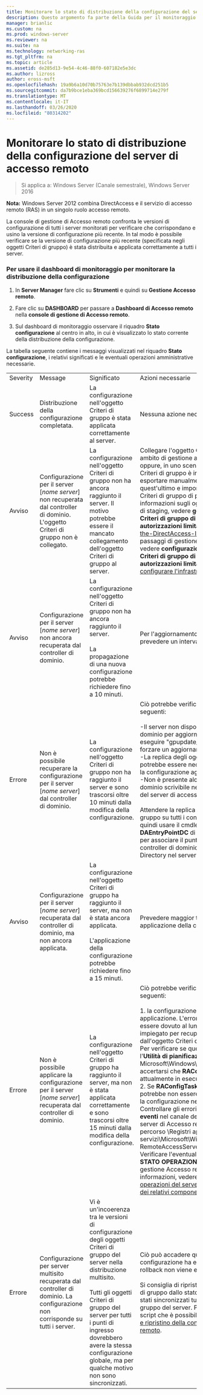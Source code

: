 ```yaml
---
title: Monitorare lo stato di distribuzione della configurazione del server di accesso remoto
description: Questo argomento fa parte della Guida per il monitoraggio e l'accounting di accesso remoto in Windows Server 2016.
manager: brianlic
ms.custom: na
ms.prod: windows-server
ms.reviewer: na
ms.suite: na
ms.technology: networking-ras
ms.tgt_pltfrm: na
ms.topic: article
ms.assetid: de285d13-9e54-4c46-88f0-607182e5e3dc
ms.author: lizross
author: eross-msft
ms.openlocfilehash: 19a9b6a10d70b75763e7b139dbbab932dcd251b5
ms.sourcegitcommit: da7b9bce1eba369bcd156639276f6899714e279f
ms.translationtype: MT
ms.contentlocale: it-IT
ms.lasthandoff: 03/26/2020
ms.locfileid: "80314202"
---
```

# <a name="monitor-the-configuration-distribution-status-of-the-remote-access-server"></a>Monitorare lo stato di distribuzione della configurazione del server di accesso remoto

>Si applica a: Windows Server (Canale semestrale), Windows Server 2016

**Nota:** Windows Server 2012 combina DirectAccess e il servizio di accesso remoto (RAS) in un singolo ruolo accesso remoto.  
  
La console di gestione di Accesso remoto confronta le versioni di configurazione di tutti i server monitorati per verificare che corrispondano e usino la versione di configurazione più recente. In tal modo è possibile verificare se la versione di configurazione più recente (specificata negli oggetti Criteri di gruppo) è stata distribuita e applicata correttamente a tutti i server.  
  
### <a name="to-use-the-monitoring-dashboard-to-monitor-the-configuration-distribution"></a>Per usare il dashboard di monitoraggio per monitorare la distribuzione della configurazione  
  
1.  In **Server Manager** fare clic su **Strumenti** e quindi su **Gestione Accesso remoto**.  
  
2.  Fare clic su **DASHBOARD** per passare a **Dashboard di Accesso remoto** nella **console di gestione di Accesso remoto**.  
  
3.  Sul dashboard di monitoraggio osservare il riquadro **Stato configurazione** al centro in alto, in cui è visualizzato lo stato corrente della distribuzione della configurazione.  
  
La tabella seguente contiene i messaggi visualizzati nel riquadro **Stato configurazione**, i relativi significati e le eventuali operazioni amministrative necessarie.  
  
|||||  
|-|-|-|-|  
|Severity|Message|Significato|Azioni necessarie|  
|Success|Distribuzione della configurazione completata.|La configurazione nell'oggetto Criteri di gruppo è stata applicata correttamente al server.|Nessuna azione necessaria.|  
|Avviso|Configurazione per il server [*nome server*] non recuperata dal controller di dominio. L'oggetto Criteri di gruppo non è collegato.|La configurazione nell'oggetto Criteri di gruppo non ha ancora raggiunto il server. Il motivo potrebbe essere il mancato collegamento dell'oggetto Criteri di gruppo al server.|Collegare l'oggetto Criteri di gruppo a un ambito di gestione applicato al server oppure, in uno scenario in cui l'oggetto Criteri di gruppo è in gestione temporanea, esportare manualmente le impostazioni da quest'ultimo e importarle nell'oggetto Criteri di gruppo di produzione. Per ulteriori informazioni sugli oggetti Criteri di gruppo di staging, vedere **gestione degli oggetti Criteri di gruppo di accesso remoto con autorizzazioni limitate** in [Step-1-Plan-the-DirectAccess-Infrastructure](../../directaccess/single-server-advanced/Step-1-Plan-the-DirectAccess-Infrastructure.md). Per i passaggi di gestione temporanea di GPO, vedere **configurazione degli oggetti Criteri di gruppo di accesso remoto con autorizzazioni limitate** in [passaggio 1: configurare l'infrastruttura DirectAccess](../../directaccess/single-server-advanced/Step-1-Configuring-DirectAccess-Infrastructure.md).|  
|Avviso|Configurazione per il server [*nome server*] non ancora recuperata dal controller di dominio.|La configurazione nell'oggetto Criteri di gruppo non ha ancora raggiunto il server.<br /><br />La propagazione di una nuova configurazione potrebbe richiedere fino a 10 minuti.|Per l'aggiornamento dei criteri sul server prevedere un intervallo più lungo.|  
|Errore|Non è possibile recuperare la configurazione per il server [*nome server*] dal controller di dominio.|La configurazione nell'oggetto Criteri di gruppo non ha raggiunto il server e sono trascorsi oltre 10 minuti dalla modifica della configurazione.|Ciò potrebbe verificarsi in uno degli scenari seguenti:<br /><br />-Il server non dispone di connettività al dominio per aggiornare i criteri. È possibile eseguire "gpupdate/force" sul server per forzare un aggiornamento dei criteri.<br />-La replica degli oggetti Criteri di gruppo potrebbe essere necessaria per recuperare la configurazione aggiornata.<br />-Non è presente alcun controller di dominio scrivibile nel sito Active Directory del server di accesso remoto.<br /><br />Attendere la replica degli oggetti Criteri di gruppo su tutti i controller di dominio e quindi usare il cmdlet **Set-DAEntryPointDC** di Windows PowerShell per associare il punto di ingresso a un controller di dominio scrivibile in Active Directory nel server di Accesso remoto.|  
|Avviso|Configurazione per il server [*nome server*] recuperata dal controller di dominio, ma non ancora applicata.|La configurazione nell'oggetto Criteri di gruppo ha raggiunto il server, ma non è stata ancora applicata.<br /><br />L'applicazione della configurazione potrebbe richiedere fino a 15 minuti.|Prevedere maggior tempo per la completa applicazione della configurazione al server.|  
|Errore|Non è possibile applicare la configurazione per il server [*nome server*] recuperata dal controller di dominio.|La configurazione nell'oggetto Criteri di gruppo ha raggiunto il server, ma non è stata applicata correttamente e sono trascorsi oltre 15 minuti dalla modifica della configurazione.|Ciò potrebbe verificarsi in uno degli scenari seguenti:<br /><br />1. la configurazione è attualmente in fase di applicazione. L'errore visualizzato può essere dovuto al lungo periodo di tempo impiegato per recuperare la configurazione dall'oggetto Criteri di gruppo.<br />    Per verificare se questo è il motivo, usare l'**Utilità di pianificazione** e passare a Microsoft\Windows\RemoteAccess per accertarsi che **RAConfigTask** sia attualmente in esecuzione.<br />2. Se **RAConfigTask** non è in esecuzione, potrebbe non essere in grado di applicare la configurazione nel server.<br />    Controllare gli errori nel **Visualizzatore eventi** nel canale delle operazioni del server di Accesso remoto, che si trova al percorso \Registri applicazioni e servizi\Microsoft\Windows\RemoteAccess-RemoteAccessServer.<br />    Verificare l'eventuale presenza di errori in **STATO OPERAZIONI** nella console di gestione Accesso remoto. Per altre informazioni, vedere [Monitorare lo stato operazioni del server di Accesso remoto e dei relativi componenti](Monitor-the-operations-status-of-the-Remote-Access-server-and-its-components.md).|  
|Errore|Configurazione per server multisito recuperata dal controller di dominio. La configurazione non corrisponde su tutti i server.|Vi è un'incoerenza tra le versioni di configurazione degli oggetti Criteri di gruppo del server nella distribuzione multisito.<br /><br />Tutti gli oggetti Criteri di gruppo del server per tutti i punti di ingresso dovrebbero avere la stessa configurazione globale, ma per qualche motivo non sono sincronizzati.|Ciò può accadere quando la modifica della configurazione ha esito negativo e il rollback non viene eseguito correttamente.<br /><br />Si consiglia di ripristinare gli oggetti Criteri di gruppo dallo stato di backup in cui sono stati sincronizzati tutti gli oggetti Criteri di gruppo del server. Per informazioni su uno script che è possibile usare, vedere [backup e ripristino della configurazione di accesso remoto](https://gallery.technet.microsoft.com/Back-up-and-Restore-Remote-e157e6a6).|  
  



